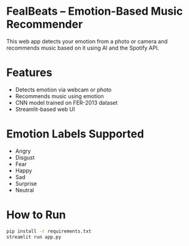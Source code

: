 # FealBeats – Emotion-Based Music Recommender

This web app detects your emotion from a photo or camera and recommends music based on it using AI and the Spotify API.

# Features
- Detects emotion via webcam or photo
- Recommends music using emotion
- CNN model trained on FER-2013 dataset
- Streamlit-based web UI

# Emotion Labels Supported
- Angry
- Disgust
- Fear
- Happy
- Sad
- Surprise
- Neutral

# How to Run

```bash
pip install -r requirements.txt
streamlit run app.py
